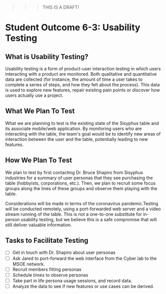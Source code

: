 >>> THIS IS A DRAFT!

# Student Outcome 6-3: Usability Testing

## What is Usability Testing?
Usability testing is a form of product-user interaction testing in which users interacting with a product are monitored. Both qualitative and quantitative data are collected (for instance, the amount of time a user takes to complete a series of steps, and how they felt about the process). This data is used to explore new features, repair existing pain points or discover how users actually use a project.

## What We Plan To Test
What we are planning to test is the existing state of the Sisyphus table and its associate mobile/web application. By monitoring users who are interacting with the table, the team's goal would be to identify new areas of interaction between the user and the table, potentially leading to new features.

## How We Plan To Test
We plan to test by first contacting Dr. Bruce Shapiro from Sisyphus industries for a summary of user personas that they see purchasing the table (hobbyists, corporations, etc.). Then, we plan to recruit some focus groups along the lines of these groups and observe them playing with the table. 

Considerations will be made in terms of the coronavirus pandemic.Testing will be conducted remotely, using a port-forwarded web server and a video stream running of the table. This is not a one-to-one substitute for in-person usability testing, but we believe this is a safe compromise that will still deliver valuable information.

## Tasks to Facilitate Testing
- [ ] Get in touch with Dr. Shapiro about user personas
- [ ] Ask Jared to port-forward the web interface from the Cyber lab to the MSOE network.
- [ ] Recruit members fitting personas
- [ ] Schedule times to observe personas
- [ ] Take part in life persona usage sessions, and record data.
- [ ] Analyze the data to see if new features or use cases can be derived.